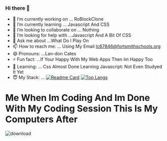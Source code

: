 ### Hi there 👋
- 🔭 I’m currently working on ... RoBlockClone
- 🌱 I’m currently learning ... Javascript And CSS
- 👯 I’m looking to collaborate on ... Nothing
- 🤔 I’m looking for help with ...Javascript And A Bit Of CSS
- 💬 Ask me about ...What Do I Play On
- 📫 How to reach me: ... Using My Email lc67846@fortsmithschools.org
- 😄 Pronouns: ...Lan-don Cates
- ⚡ Fun fact: ...If Your Happy With My Web Apps Then Im Happy Too
- 🥰 Learning: ... Css Almost Done Learning Javascript: Not Even Studyed It Yet
- 😇 My Stack: ... [![Readme Card](https://github-readme-stats.vercel.app/api?username=PokeyManatee46&show_icons=true&theme=tokyonight)](https://github.com/PokeyManatee4)
[![Top Langs](https://github-readme-stats.vercel.app/api/top-langs/?username=PokeyManatee4&theme=tokyonight)](https://github.com/PokeyManatee4)

# Me When Im Coding And Im Done With My Coding Session This Is My Computers After
![download](https://user-images.githubusercontent.com/64691261/153074153-dc5ea173-f3a4-48ac-a088-e201d865dde2.jpeg)
